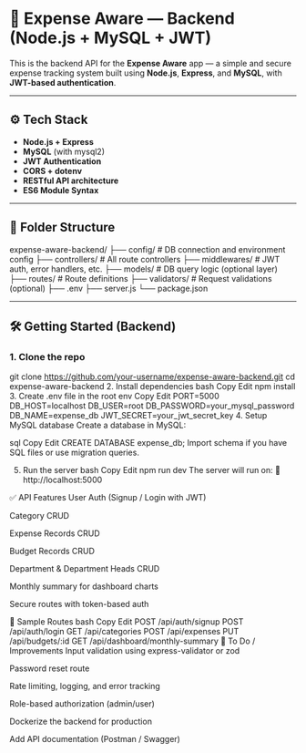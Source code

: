 
# 🧾 Expense Aware — Backend (Node.js + MySQL + JWT)

This is the backend API for the **Expense Aware** app — a simple and secure expense tracking system built using **Node.js**, **Express**, and **MySQL**, with **JWT-based authentication**.

---

## ⚙️ Tech Stack

- **Node.js + Express**
- **MySQL** (with mysql2)
- **JWT Authentication**
- **CORS + dotenv**
- **RESTful API architecture**
- **ES6 Module Syntax**

---

## 📁 Folder Structure

expense-aware-backend/
├── config/ # DB connection and environment config
├── controllers/ # All route controllers
├── middlewares/ # JWT auth, error handlers, etc.
├── models/ # DB query logic (optional layer)
├── routes/ # Route definitions
├── validators/ # Request validations (optional)
├── .env
├── server.js
└── package.json



---

## 🛠️ Getting Started (Backend)

### 1. Clone the repo

git clone https://github.com/your-username/expense-aware-backend.git
cd expense-aware-backend
2. Install dependencies
bash
Copy
Edit
npm install
3. Create .env file in the root
env
Copy
Edit
PORT=5000
DB_HOST=localhost
DB_USER=root
DB_PASSWORD=your_mysql_password
DB_NAME=expense_db
JWT_SECRET=your_jwt_secret_key
4. Setup MySQL database
Create a database in MySQL:

sql
Copy
Edit
CREATE DATABASE expense_db;
Import schema if you have SQL files or use migration queries.

5. Run the server
bash
Copy
Edit
npm run dev
The server will run on:
🔗 http://localhost:5000

✅ API Features
 User Auth (Signup / Login with JWT)

 Category CRUD

 Expense Records CRUD

 Budget Records CRUD

 Department & Department Heads CRUD

 Monthly summary for dashboard charts

 Secure routes with token-based auth

🔐 Sample Routes
bash
Copy
Edit
POST   /api/auth/signup
POST   /api/auth/login
GET    /api/categories
POST   /api/expenses
PUT    /api/budgets/:id
GET    /api/dashboard/monthly-summary
🧩 To Do / Improvements
 Input validation using express-validator or zod

 Password reset route

 Rate limiting, logging, and error tracking

 Role-based authorization (admin/user)

 Dockerize the backend for production

 Add API documentation (Postman / Swagger)
